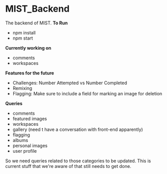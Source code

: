 # MIST_Backend

The backend of MIST. 
**To Run**
* npm install 
* npm start

**Currently working on**
* comments
* workspaces

**Features for the future**
* Challenges: Number Attempted vs Number Completed
* Remixing
* Flagging: Make sure to include a field for marking an image for deletion

**Queries**
* comments
*	featured images
*	workspaces
*	gallery (need t have a conversation with front-end apparently)
*	flagging
*	albums
*	personal images
*	user profile

So we need queries related to those categories to be updated. This is current stuff that we're aware of that still needs to get done.
